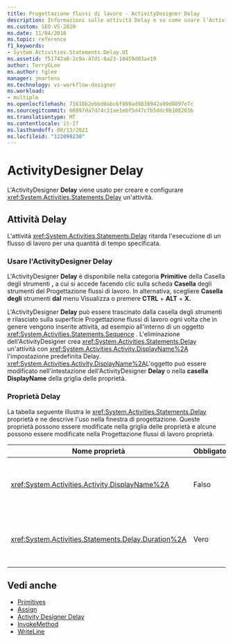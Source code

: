 ```yaml
---
title: Progettazione flussi di lavoro - ActivityDesigner Delay
description: Informazioni sulle attività Delay e su come usare l'ActivityDesigner Delay per creare e configurare un'attività Delay.
ms.custom: SEO-VS-2020
ms.date: 11/04/2016
ms.topic: reference
f1_keywords:
- System.Activities.Statements.Delay.UI
ms.assetid: f51742a8-2c9a-47d1-8a23-18459d03ae19
author: TerryGLee
ms.author: tglee
manager: jmartens
ms.technology: vs-workflow-designer
ms.workload:
- multiple
ms.openlocfilehash: 71618b2ebbd0abc6f089ad9838942a99d0897e7c
ms.sourcegitcommit: 68897da7d74c31ae1ebf5d47c7b5ddc9b108265b
ms.translationtype: MT
ms.contentlocale: it-IT
ms.lasthandoff: 08/13/2021
ms.locfileid: "122099230"
---
```

# <a name="delay-activity-designer"></a>ActivityDesigner Delay

L'ActivityDesigner **Delay** viene usato per creare e configurare <xref:System.Activities.Statements.Delay> un'attività.

## <a name="the-delay-activity"></a>Attività Delay

L'attività <xref:System.Activities.Statements.Delay> ritarda l'esecuzione di un flusso di lavoro per una quantità di tempo specificata.

### <a name="use-the-delay-activity-designer"></a>Usare l'ActivityDesigner Delay

L'ActivityDesigner **Delay** è disponibile nella categoria **Primitive** della Casella degli strumenti **,** a cui si accede facendo clic sulla scheda **Casella** degli strumenti del Progettazione flussi di lavoro. In alternativa, scegliere **Casella degli** strumenti **dal** menu Visualizza o premere **CTRL** + **ALT** + **X.**

L'ActivityDesigner **Delay** può essere  trascinato dalla casella degli strumenti e rilasciato sulla superficie Progettazione flussi di lavoro ogni volta che in genere vengono inserite attività, ad esempio all'interno di un oggetto <xref:System.Activities.Statements.Sequence> . L'eliminazione dell'ActivityDesigner crea <xref:System.Activities.Statements.Delay> un'attività con <xref:System.Activities.Activity.DisplayName%2A> l'impostazione predefinita Delay. <xref:System.Activities.Activity.DisplayName%2A>L'oggetto può essere modificato nell'intestazione dell'ActivityDesigner **Delay** o nella **casella DisplayName** della griglia delle proprietà.

### <a name="the-delay-properties"></a>Proprietà Delay

La tabella seguente illustra le <xref:System.Activities.Statements.Delay> proprietà e ne descrive l'uso nella finestra di progettazione. Queste proprietà possono essere modificate nella griglia delle proprietà e alcune possono essere modificate nella Progettazione flussi di lavoro proprietà.

|Nome proprietà|Obbligatoria|Utilizzo|
|-|--------------|-|
|<xref:System.Activities.Activity.DisplayName%2A>|Falso|Nome descrittivo dell'attività <xref:System.Activities.Statements.Delay>. Il valore predefinito è Delay. Anche se <xref:System.Activities.Activity.DisplayName%2A> il valore non è strettamente necessario, è consigliabile usarne uno.|
|<xref:System.Activities.Statements.Delay.Duration%2A>|Vero|Durata del ritardo del flusso di lavoro. Questa proprietà viene impostata nella griglia delle proprietà. Per specificare tale durata, digitare un valore <xref:System.TimeSpan> letterale nel formato 00:00:00 o un'espressione Visual Basic.|

## <a name="see-also"></a>Vedi anche

- [Primitives](../workflow-designer/primitives-activity-designers.md)
- [Assign](../workflow-designer/assign-activity-designer.md)
- [Activity Designer Delay](../workflow-designer/delay-activity-designer.md)
- [InvokeMethod](../workflow-designer/invokemethod-activity-designer.md)
- [WriteLine](../workflow-designer/writeline-activity-designer.md)